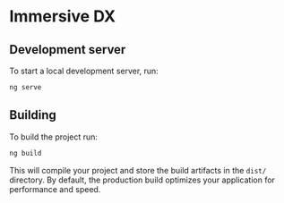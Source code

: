 # Immersive DX

## Development server

To start a local development server, run:

```bash
ng serve
```

## Building

To build the project run:

```bash
ng build
```

This will compile your project and store the build artifacts in the `dist/` directory. By default, the production build optimizes your application for performance and speed.

